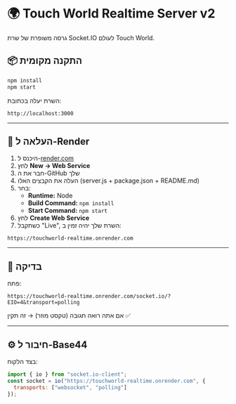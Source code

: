 # 🌍 Touch World Realtime Server v2

גרסה משופרת של שרת Socket.IO לעולם Touch World.

## 📦 התקנה מקומית
```bash
npm install
npm start
```

השרת יעלה בכתובת:
```
http://localhost:3000
```

---

## 🚀 העלאה ל-Render

1. היכנס ל-[render.com](https://render.com)
2. לחץ **New → Web Service**
3. חבר את ה-GitHub שלך
4. העלה את הקבצים האלו (server.js + package.json + README.md)
5. בחר:
   - **Runtime:** Node
   - **Build Command:** `npm install`
   - **Start Command:** `npm start`
6. לחץ **Create Web Service**
7. כשתקבל "Live", השרת שלך יהיה זמין ב:
```
https://touchworld-realtime.onrender.com
```

---

## 💬 בדיקה
פתח:
```
https://touchworld-realtime.onrender.com/socket.io/?EIO=4&transport=polling
```
אם אתה רואה תגובה (טקסט מוזר) → זה תקין ✅

---

## ⚙️ חיבור ל-Base44
בצד הלקוח:
```js
import { io } from "socket.io-client";
const socket = io("https://touchworld-realtime.onrender.com", {
  transports: ["websocket", "polling"]
});
```
